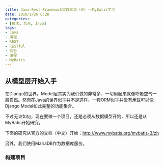 ```yaml
---
title: Java-Rest-Framework实践实录（三）——MyBatis学习
date: 2018/1/26 0:28
categories:
- [技术, 后台, Java]
tags:
- Java
- 编程
- REST
- RESTful
- 后台
- 编程
- MyBatis
---
```


## 从模型层开始入手

在Django的世界，Model层其实为我们做的非常多，一切用起来就像呼吸空气一般自然。然而在Java的世界似乎并不是这样。一套ORM似乎并没有承载可以像Django Model如此完整的功能集合。

不过无论如何，现在要做一个项目，还是必须从数据模型开始，所以还是从MyBatis开始研究。

下面的研究从官方的文档（中文）开始：<http://www.mybatis.org/mybatis-3/zh>

另外，我们使用MariaDB作为数据库服务。

### 构建项目

